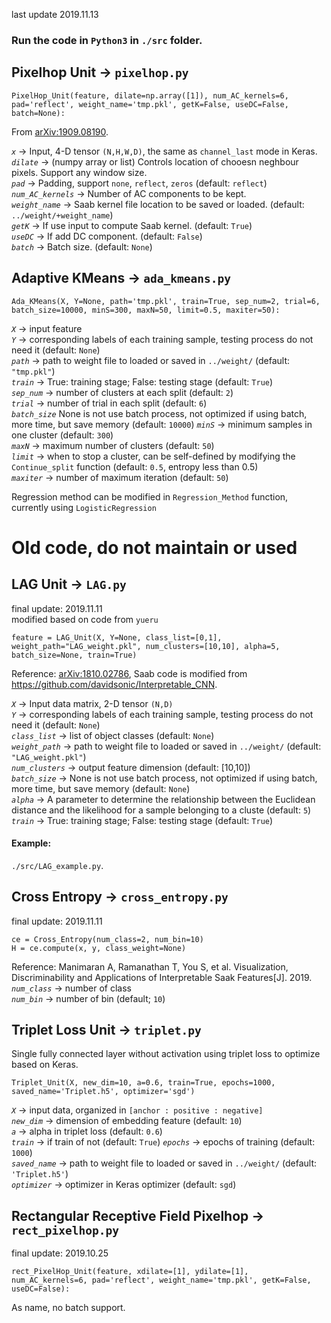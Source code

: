 last update 2019.11.13

### Run the code in `Python3` in `./src` folder.

## Pixelhop Unit -> `pixelhop.py`

```
PixelHop_Unit(feature, dilate=np.array([1]), num_AC_kernels=6, pad='reflect', weight_name='tmp.pkl', getK=False, useDC=False, batch=None):
```
From [arXiv:1909.08190](https://arxiv.org/abs/1909.08190). 


*`x`* -> Input, 4-D tensor `(N,H,W,D)`, the same as `channel_last` mode in Keras.  
*`dilate`* -> (numpy array or list) Controls location of chooesn neghbour pixels. Support any window size.  
*`pad`* -> Padding, support `none`, `reflect`, `zeros` (default: `reflect`)   
*`num_AC_kernels`* -> Number of AC components to be kept.   
*`weight_name`* -> Saab kernel file location to be saved or loaded. (default: `../weight/+weight_name`)   
*`getK`* -> If use input to compute Saab kernel. (default: `True`)  
*`useDC`* -> If add DC component. (default: `False`)  
*`batch`* -> Batch size. (default: `None`)   

## Adaptive KMeans -> `ada_kmeans.py`
```
Ada_KMeans(X, Y=None, path='tmp.pkl', train=True, sep_num=2, trial=6, batch_size=10000, minS=300, maxN=50, limit=0.5, maxiter=50):
```
*`X`* -> input feature  
*`Y`* -> corresponding labels of each training sample, testing process do not need it (default: `None`)  
*`path`* -> path to weight file to loaded or saved in `../weight/` (default: `"tmp.pkl"`)    
*`train`* -> True: training stage; False: testing stage (default: `True`)  
*`sep_num`* -> number of clusters at each split (default: `2`)  
*`trial`* -> number of trial in each split (default: `6`)  
*`batch_size`* None is not use batch process, not optimized if using batch, more time, but save memory (default: `10000`) 
*`minS`* -> minimum samples in one cluster (default: `300`)  
*`maxN`* -> maximum number of clusters (default: `50`)  
*`limit`* -> when to stop a cluster, can be self-defined by modifying the `Continue_split` function (default: `0.5`, entropy less than 0.5)  
*`maxiter`* -> number of maximum iteration (default: `50`)

Regression method can be modified in `Regression_Method` function, currently using `LogisticRegression`
# Old code, do not maintain or used
## LAG Unit -> `LAG.py`

final update: 2019.11.11  
modified based on code from `yueru`
```
feature = LAG_Unit(X, Y=None, class_list=[0,1], weight_path="LAG_weight.pkl", num_clusters=[10,10], alpha=5, batch_size=None, train=True)
```

Reference: [arXiv:1810.02786](https://arxiv.org/abs/1810.02786), Saab code is modified from https://github.com/davidsonic/Interpretable_CNN. 

*`X`* -> Input data matrix, 2-D tensor `(N,D)`  
*`Y`* -> corresponding labels of each training sample, testing process do not need it (default: `None`)  
*`class_list`* -> list of object classes (default: `None`)  
*`weight_path`* -> path to weight file to loaded or saved in `../weight/` (default: `"LAG_weight.pkl"`)  
*`num_clusters`* -> output feature dimension (default: [10,10])   
*`batch_size`* -> None is not use batch process, not optimized if using batch, more time, but save memory (default: `None`)  
*`alpha`* -> A parameter to determine the relationship between the Euclidean distance and the likelihood for a sample belonging to a cluste (default: `5`)  
*`train`* -> True: training stage; False: testing stage (default: `True`)  

#### Example:
`./src/LAG_example.py`. 

## Cross Entropy -> `cross_entropy.py`
final update: 2019.11.11
```
ce = Cross_Entropy(num_class=2, num_bin=10)
H = ce.compute(x, y, class_weight=None)
```
Reference: Manimaran A, Ramanathan T, You S, et al. Visualization, Discriminability and Applications of Interpretable Saak Features[J]. 2019.
*`num_class`* -> number of class  
*`num_bin`* -> number of bin (default; `10`)

## Triplet Loss Unit -> `triplet.py`
Single fully connected layer without activation using triplet loss to optimize based on Keras.

```
Triplet_Unit(X, new_dim=10, a=0.6, train=True, epochs=1000, saved_name='Triplet.h5', optimizer='sgd')
```
*`X`* -> input data, organized in `[anchor : positive : negative]`  
*`new_dim`* -> dimension of embedding feature (default: `10`)  
*`a`* -> alpha in triplet loss (default: `0.6`)  
*`train`* -> if train of not (default: `True`)
*`epochs`* -> epochs of training (default: `1000`)  
*`saved_name`* -> path to weight file to loaded or saved in `../weight/` (default: `'Triplet.h5'`)  
*`optimizer`* -> optimizer in Keras optimizer (default: `sgd`)

## Rectangular Receptive Field Pixelhop -> `rect_pixelhop.py`
final update: 2019.10.25
```
rect_PixelHop_Unit(feature, xdilate=[1], ydilate=[1], num_AC_kernels=6, pad='reflect', weight_name='tmp.pkl', getK=False, useDC=False):
```
As name, no batch support.

